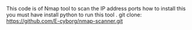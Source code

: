 This code is of Nmap tool to scan the IP address ports
how to install this you must have install python to run this tool .
git clone: https://github.com/E-cyborg/nmap-scanner.git
